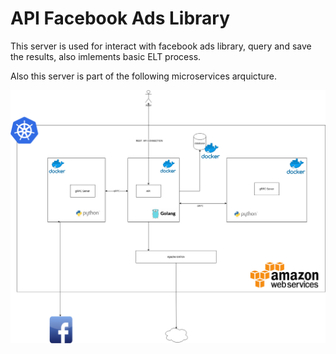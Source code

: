 # API Facebook Ads Library


This server is used for interact with facebook ads library, query and save the results, also imlements basic ELT process.

Also this server is part of the following microservices arquicture.

![alt text](./schema.png)





